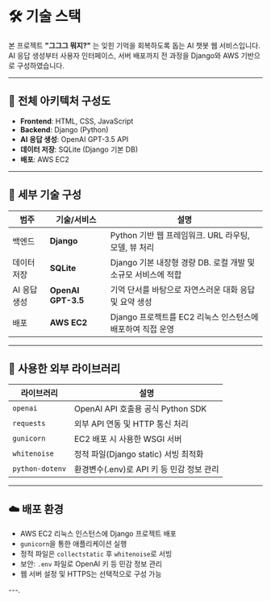 # 🛠️ 기술 스택

본 프로젝트 **"그그그 뭐지?"** 는 잊힌 기억을 회복하도록 돕는 AI 챗봇 웹 서비스입니다.  
AI 응답 생성부터 사용자 인터페이스, 서버 배포까지 전 과정을 Django와 AWS 기반으로 구성하였습니다.

---

## 🧩 전체 아키텍처 구성도

- **Frontend**: HTML, CSS, JavaScript
- **Backend**: Django (Python)
- **AI 응답 생성**: OpenAI GPT-3.5 API
- **데이터 저장**: SQLite (Django 기본 DB)
- **배포**: AWS EC2

---

## 🔧 세부 기술 구성

| 범주         | 기술/서비스         | 설명 |
|--------------|---------------------|------|
| 백엔드       | **Django**          | Python 기반 웹 프레임워크. URL 라우팅, 모델, 뷰 처리 |
| 데이터 저장  | **SQLite**          | Django 기본 내장형 경량 DB. 로컬 개발 및 소규모 서비스에 적합 |
| AI 응답 생성 | **OpenAI GPT-3.5**  | 기억 단서를 바탕으로 자연스러운 대화 응답 및 요약 생성 |
| 배포         | **AWS EC2**         | Django 프로젝트를 EC2 리눅스 인스턴스에 배포하여 직접 운영 |

---

## 🧪 사용한 외부 라이브러리

| 라이브러리       | 설명 |
|------------------|------|
| `openai`         | OpenAI API 호출용 공식 Python SDK |
| `requests`       | 외부 API 연동 및 HTTP 통신 처리 |
| `gunicorn`       | EC2 배포 시 사용한 WSGI 서버 |
| `whitenoise`     | 정적 파일(Django static) 서빙 최적화 |
| `python-dotenv`  | 환경변수(.env)로 API 키 등 민감 정보 관리 |

---

## ☁️ 배포 환경

- AWS EC2 리눅스 인스턴스에 Django 프로젝트 배포
- `gunicorn`을 통한 애플리케이션 실행
- 정적 파일은 `collectstatic` 후 `whitenoise`로 서빙
- 보안: `.env` 파일로 OpenAI 키 등 민감 정보 관리
- 웹 서버 설정 및 HTTPS는 선택적으로 구성 가능

---.
